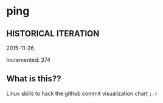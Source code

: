 # ping

## HISTORICAL ITERATION
2015-11-26

Incremented: 374

## What is this?? 
Linux skills to hack the github commit visualization chart `;-)`
